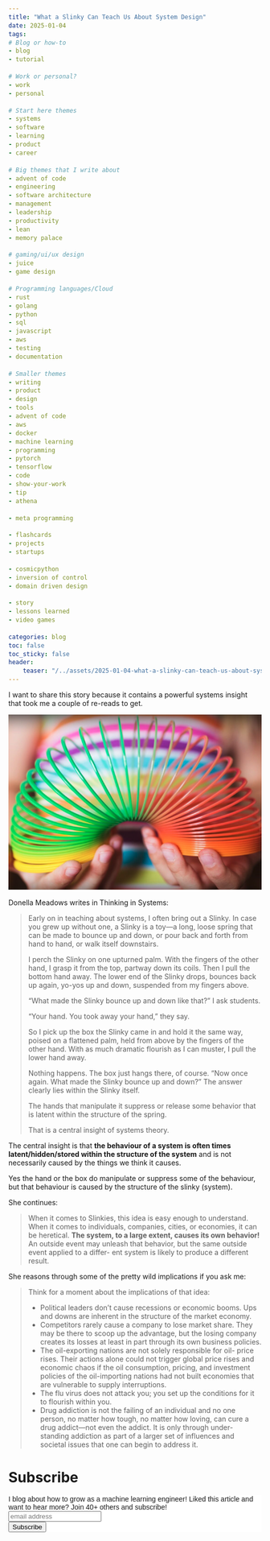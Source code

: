 ```yaml
---
title: "What a Slinky Can Teach Us About System Design"
date: 2025-01-04
tags:
# Blog or how-to
- blog
- tutorial

# Work or personal?
- work
- personal

# Start here themes
- systems
- software
- learning
- product
- career

# Big themes that I write about
- advent of code
- engineering
- software architecture
- management
- leadership
- productivity
- lean
- memory palace

# gaming/ui/ux design
- juice
- game design

# Programming languages/Cloud
- rust
- golang
- python
- sql
- javascript
- aws
- testing
- documentation

# Smaller themes
- writing
- product
- design
- tools
- advent of code
- aws 
- docker
- machine learning
- programming
- pytorch
- tensorflow
- code
- show-your-work
- tip
- athena

- meta programming

- flashcards
- projects
- startups

- cosmicpython
- inversion of control
- domain driven design

- story
- lessons learned
- video games

categories: blog
toc: false
toc_sticky: false
header:
    teaser: "/../assets/2025-01-04-what-a-slinky-can-teach-us-about-system-design/thumbnail.png"
---
```

<!-- ctrl + alt + v -->

I want to share this story because it contains a powerful systems insight that took me a couple of re-reads to get. 

![](/../assets/2025-01-04-what-a-slinky-can-teach-us-about-system-design/2025-01-04-10-02-09.png)

Donella Meadows writes in Thinking in Systems:

> Early on in teaching about systems, I often bring out a Slinky. In case you grew up without one, a Slinky is a toy—a long, loose spring that can be made to bounce up and down, or pour back and forth from hand to hand, or walk itself downstairs.
> 
> 
> I perch the Slinky on one upturned palm. With the fingers of the other
> hand, I grasp it from the top, partway down its coils. Then I pull the bottom
> hand away. The lower end of the Slinky drops, bounces back up again,
> yo-yos up and down, suspended from my fingers above.
> 
> “What made the Slinky bounce up and down like that?” I ask students. 
> 
> “Your hand. You took away your hand,” they say.
> 
> So I pick up the box the Slinky came in and hold it the same way, poised on a flattened palm, held from above by the fingers of the other hand. With as much dramatic flourish as I can muster, I pull the lower hand away.
> 
> Nothing happens. The box just hangs there, of course. “Now once again. What made the Slinky bounce up and down?” The answer clearly lies within the Slinky itself. 
> 
> The hands that manipulate it suppress or release some behavior that is latent within the structure of the spring. 
> 
> That is a central insight of systems theory.
> 

The central insight is that **the behaviour of a system is often times latent/hidden/stored within the structure of the system** and is not necessarily caused by the things we think it causes.

Yes the hand or the box do manipulate or suppress some of the behaviour, but that behaviour is caused by the structure of the slinky (system). 

She continues: 

> When it comes to Slinkies, this idea is easy enough to understand. When it comes to individuals, companies, cities, or economies, it can be heretical. **The system, to a large extent, causes its own behavior!** An outside event may unleash that behavior, but the same outside event applied to a differ- ent system is likely to produce a different result.
> 

 She reasons through some of the pretty wild implications if you ask me:

> Think for a moment about the implications of that idea:
> 
> - Political leaders don’t cause recessions or economic booms.
> Ups and downs are inherent in the structure of the market
> economy.
> - Competitors rarely cause a company to lose market share.
> They may be there to scoop up the advantage, but the losing
> company creates its losses at least in part through its own
> business policies.
> - The oil-exporting nations are not solely responsible for oil-
> price rises. Their actions alone could not trigger global price
> rises and economic chaos if the oil consumption, pricing, and
> investment policies of the oil-importing nations had not built
> economies that are vulnerable to supply interruptions.
> - The flu virus does not attack you; you set up the conditions
> for it to flourish within you.
> - Drug addiction is not the failing of an individual and no one
> person, no matter how tough, no matter how loving, can cure
> a drug addict—not even the addict. It is only through under-
> standing addiction as part of a larger set of influences and
> societal issues that one can begin to address it.

# Subscribe

<!-- Begin Mailchimp Signup Form -->
<link href="//cdn-images.mailchimp.com/embedcode/horizontal-slim-10_7.css" rel="stylesheet" type="text/css">
<style type="text/css">
#mc_embed_signup{background:#fff; clear:left; font:14px Helvetica,Arial,sans-serif; width:100%;}
/* Add your own Mailchimp form style overrides in your site stylesheet or in this style block.
    We recommend moving this block and the preceding CSS link to the HEAD of your HTML file. */
</style>
<div id="mc_embed_signup">
<form action="https://gmail.us3.list-manage.com/subscribe/post?u=92fe86c389878585bc87837e8&amp;id=50543deff9" method="post" id="mc-embedded-subscribe-form" name="mc-embedded-subscribe-form" class="validate" target="_blank" novalidate>
    <div id="mc_embed_signup_scroll">
<label for="mce-EMAIL">I blog about how to grow as a machine learning engineer! Liked this article and want to hear more? Join 40+ others and subscribe!</label>
<input type="email" value="" name="EMAIL" class="email" id="mce-EMAIL" placeholder="email address" required>
    <!-- real people should not fill this in and expect good things - do not remove this or risk form bot signups-->
    <div style="position: absolute; left: -5000px;" aria-hidden="true"><input type="text" name="b_92fe86c389878585bc87837e8_50543deff9" tabindex="-1" value=""></div>
    <div class="clear"><input type="submit" value="Subscribe" name="subscribe" id="mc-embedded-subscribe" class="button"></div>
    </div>
</form>
</div>
<!--End mc_embed_signup-->
    